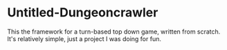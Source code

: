 # Untitled-Dungeoncrawler
This the framework for a turn-based top down game, written from scratch.  It's relatively simple, just a project I was doing for fun.

